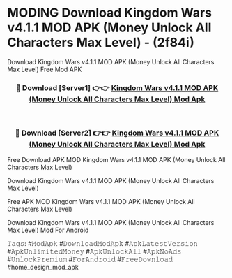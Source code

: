 # MODING Download Kingdom Wars v4.1.1 MOD APK (Money Unlock All Characters Max Level) - (2f84i)
Download Kingdom Wars v4.1.1 MOD APK (Money Unlock All Characters Max Level) Free Mod APK

<div align="center">
<h3>🔴 Download [Server1] 👉👉 <a href="https://apk-comot.site?title=Kingdom_Wars_v4.1.1_MOD_APK_(Money_Unlock_All_Characters_Max_Level)">Kingdom Wars v4.1.1 MOD APK (Money Unlock All Characters Max Level) Mod Apk</a></h3><br>

<h3>🔴 Download [Server2] 👉👉 <a href="https://apk-comot.site?title=Kingdom_Wars_v4.1.1_MOD_APK_(Money_Unlock_All_Characters_Max_Level)">Kingdom Wars v4.1.1 MOD APK (Money Unlock All Characters Max Level) Mod Apk</a></h3>
</div>


Free Download APK MOD Kingdom Wars v4.1.1 MOD APK (Money Unlock All Characters Max Level)

Download Kingdom Wars v4.1.1 MOD APK (Money Unlock All Characters Max Level) 

Free APK MOD Kingdom Wars v4.1.1 MOD APK (Money Unlock All Characters Max Level) 

Download Kingdom Wars v4.1.1 MOD APK (Money Unlock All Characters Max Level) Mod For Android

𝚃𝚊𝚐𝚜: #𝙼𝚘𝚍𝙰𝚙𝚔 #𝙳𝚘𝚠𝚗𝚕𝚘𝚊𝚍𝙼𝚘𝚍𝙰𝚙𝚔 #𝙰𝚙𝚔𝙻𝚊𝚝𝚎𝚜𝚝𝚅𝚎𝚛𝚜𝚒𝚘𝚗 #𝙰𝚙𝚔𝚄𝚗𝚕𝚒𝚖𝚒𝚝𝚎𝚍𝙼𝚘𝚗𝚎𝚢 #𝙰𝚙𝚔𝚄𝚗𝚕𝚘𝚌𝚔𝙰𝚕𝚕 #𝙰𝚙𝚔𝙽𝚘𝙰𝚍𝚜 #𝚄𝚗𝚕𝚘𝚌𝚔𝙿𝚛𝚎𝚖𝚒𝚞𝚖 #𝙵𝚘𝚛𝙰𝚗𝚍𝚛𝚘𝚒𝚍 #𝙵𝚛𝚎𝚎𝙳𝚘𝚠𝚗𝚕𝚘𝚊𝚍 #home_design_mod_apk